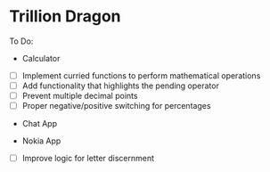 # Trillion Dragon

To Do:

- Calculator
- [ ] Implement curried functions to perform mathematical operations
- [ ] Add functionality that highlights the pending operator
- [ ] Prevent multiple decimal points
- [ ] Proper negative/positive switching for percentages

- Chat App

- Nokia App
- [ ] Improve logic for letter discernment
